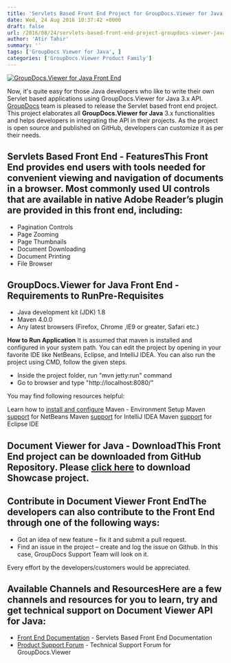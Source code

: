 ```yaml
---
title: 'Servlets Based Front End Project for GroupDocs.Viewer for Java Users'
date: Wed, 24 Aug 2016 10:37:42 +0000
draft: false
url: /2016/08/24/servlets-based-front-end-project-groupdocs-viewer-java-users/
author: 'Atir Tahir'
summary: ''
tags: ['GroupDocs Viewer for Java', ]
categories: ['GroupDocs.Viewer Product Family']
---
```


[![GroupDocs.Viewer for Java Front End](https://blog.groupdocs.com/wp-content/uploads/sites/4/2014/05/GD_VWR_JavaIcon_114.png)](http://groupdocs.com/dot-net/document-viewer-library)

Now, it's quite easy for those Java developers who like to write their own Servlet based applications using GroupDocs.Viewer for Java 3.x API. [GroupDocs](http://www.groupdocs.com/) team is pleased to release the Servlet based front end project. This project elaborates all **GroupDocs.Viewer for Java** 3.x functionalities and helps developers in integrating the API in their projects. As the project is open source and published on GitHub, developers can customize it as per their needs.

## Servlets Based Front End - FeaturesThis Front End provides end users with tools needed for convenient viewing and navigation of documents in a browser. Most commonly used UI controls that are available in native Adobe Reader’s plugin are provided in this front end, including:

*   Pagination Controls
*   Page Zooming
*   Page Thumbnails
*   Document Downloading
*   Document Printing
*   File Browser

## GroupDocs.Viewer for Java Front End - Requirements to Run**Pre-Requisites**

*   Java development kit (JDK) 1.8
*   Maven 4.0.0
*   Any latest browsers (Firefox, Chrome ,IE9 or greater, Safari etc.)

**How to Run Application** It is assumed that maven is installed and configured in your system path. You can edit the project by opening in your favorite IDE like NetBeans, Eclipse, and IntelliJ IDEA. You can also run the project using CMD, follow the given steps.

*   Inside the project folder, run "mvn jetty:run" command
*   Go to browser and type "http://localhost:8080/"

You may find following resources helpful:

Learn how to [install and configure](http://www.tutorialspoint.com/maven/maven_environment_setup.htm) Maven - Environment Setup Maven [support](http://www.tutorialspoint.com/maven/maven_netbeans.htm) for NetBeans Maven [support](http://www.tutorialspoint.com/maven/maven_intellij_idea.htm) for IntelliJ IDEA Maven [support](http://www.tutorialspoint.com/maven/maven_eclispe_ide.htm) for Eclipse IDE

## Document Viewer for Java - DownloadThis Front End project can be downloaded from GitHub Repository. Please [click here](https://github.com/groupdocs-viewer) to download Showcase project.

## Contribute in Document Viewer Front EndThe developers can also contribute to the Front End through one of the following ways:

*   Got an idea of new feature – fix it and submit a pull request.
*   Find an issue in the project – create and log the issue on Github. In this case, GroupDocs Support Team will look on it.

Every effort by the developers/customers would be appreciated.

## Available Channels and ResourcesHere are a few channels and resources for you to learn, try and get technical support on **Document Viewer API for Java**:

*   [Front End Documentation](https://docs.groupdocs.com/viewer/java "GroupDocs.Viewer for Java Showcase Documentation") - Servlets Based Front End Documentation
*   [Product Support Forum](http://groupdocs.com/Community/forums/groupdocs.viewer-product-family/4/showforum.aspx "GroupDocs.Viewer for Java Support forum") \- Technical Support Forum for GroupDocs.Viewer




